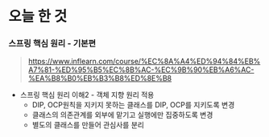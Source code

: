 # 오늘 한 것

### 스프링 핵심 원리 - 기본편

> https://www.inflearn.com/course/%EC%8A%A4%ED%94%84%EB%A7%81-%ED%95%B5%EC%8B%AC-%EC%9B%90%EB%A6%AC-%EA%B8%B0%EB%B3%B8%ED%8E%B8


- 스프링 핵심 원리 이해2 - 객체 지향 원리 적용
    - DIP, OCP원칙을 지키지 못하는 클래스를 DIP, OCP를 지키도록 변경
    - 클래스의 의존관계를 외부에 맡기고 실행에만 집중하도록 변경
    - 별도의 클래스를 만들어 관심사를 분리